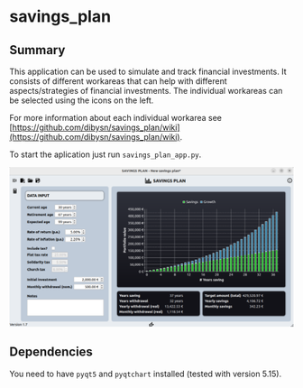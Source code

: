 # savings_plan
## Summary
This application can be used to simulate and track financial investments. It consists of different workareas that can help with different aspects/strategies of financial investments. The individual workareas can be selected using the icons on the left.

For more information about each individual workarea see [https://github.com/dibysn/savings_plan/wiki](https://github.com/dibysn/savings_plan/wiki).

To start the aplication just run `savings_plan_app.py`.

![savings_plan](misc/savings_plan_screenshot_01.png)

## Dependencies
You need to have `pyqt5` and `pyqtchart` installed (tested with version 5.15).
